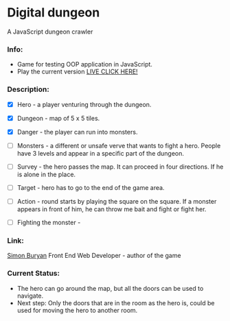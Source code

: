 # Digital dungeon

A JavaScript dungeon crawler

### Info:

- Game for testing OOP application in JavaScript.
- Play the current version [LIVE CLICK HERE!](http://simonburyan.cz/digitaldungeon/)

### Description:


- [x] Hero - a player venturing through the dungeon.

- [x] Dungeon - map of 5 x 5 tiles.

- [x] Danger - the player can run into monsters.

- [ ] Monsters - a different or unsafe verve that wants to fight a hero. People have 3 levels and appear in a specific part of the dungeon.

- [ ] Survey - the hero passes the map. It can proceed in four directions. If he is alone in the place.

- [ ] Target - hero has to go to the end of the game area.

- [ ] Action - round starts by playing the square on the square. If a monster appears in front of him, he can throw me bait and fight or fight her.

- [ ] Fighting the monster -

### Link:

[Simon Buryan](http://www.simonburyan.cz)
Front End Web Developer - author of the game

### Current Status:

- The hero can go around the map, but all the doors can be used to navigate.
- Next step: Only the doors that are in the room as the hero is, could be used for moving the hero to another room.
